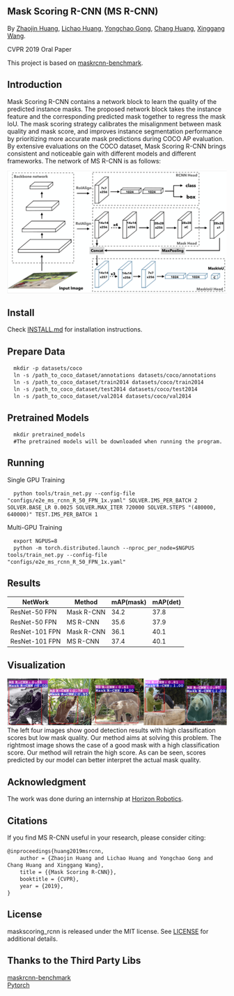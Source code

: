 Mask Scoring R-CNN (MS R-CNN)
-----------------
By [Zhaojin Huang](https://github.com/zjhuang22), [Lichao Huang](https://scholar.google.com/citations?user=F2e_jZMAAAAJ&hl=en), [Yongchao Gong](https://dblp.org/pers/hd/g/Gong:Yongchao), [Chang Huang](https://scholar.google.com/citations?user=IyyEKyIAAAAJ&hl=zh-CN), [Xinggang Wang](http://www.xinggangw.info/index.htm).

CVPR 2019 Oral Paper

This project is based on [maskrcnn-benchmark](https://github.com/facebookresearch/maskrcnn-benchmark).

Introduction
-----------------
Mask Scoring R-CNN contains a network block to learn the quality of the predicted instance masks. The proposed network block takes the instance feature and the corresponding predicted mask together to regress the mask IoU. The mask scoring strategy calibrates the misalignment between mask quality and mask score, and improves instance segmentation performance by prioritizing more accurate mask predictions during COCO AP evaluation. By extensive evaluations on the COCO dataset, Mask Scoring R-CNN brings consistent and noticeable gain with different models and different frameworks. The network of MS R-CNN is as follows:

![alt text](demo/network.png)


Install
-----------------
  Check [INSTALL.md](INSTALL.md) for installation instructions.


Prepare Data
----------------
```
  mkdir -p datasets/coco
  ln -s /path_to_coco_dataset/annotations datasets/coco/annotations
  ln -s /path_to_coco_dataset/train2014 datasets/coco/train2014
  ln -s /path_to_coco_dataset/test2014 datasets/coco/test2014
  ln -s /path_to_coco_dataset/val2014 datasets/coco/val2014
```


Pretrained Models
---------------
```
  mkdir pretrained_models
  #The pretrained models will be downloaded when running the program.
```


Running
----------------
Single GPU Training
```
  python tools/train_net.py --config-file "configs/e2e_ms_rcnn_R_50_FPN_1x.yaml" SOLVER.IMS_PER_BATCH 2 SOLVER.BASE_LR 0.0025 SOLVER.MAX_ITER 720000 SOLVER.STEPS "(480000, 640000)" TEST.IMS_PER_BATCH 1
```
Multi-GPU Training
```
  export NGPUS=8
  python -m torch.distributed.launch --nproc_per_node=$NGPUS tools/train_net.py --config-file "configs/e2e_ms_rcnn_R_50_FPN_1x.yaml" 
```


Results
------------
| NetWork  | Method | mAP(mask) | mAP(det)  |
|----------|--------|-----------|-----------|
| ResNet-50 FPN | Mask R-CNN | 34.2 | 37.8 |
| ResNet-50 FPN | MS R-CNN | 35.6 | 37.9 |
| ResNet-101 FPN | Mask R-CNN | 36.1 | 40.1 |
| ResNet-101 FPN | MS R-CNN | 37.4 | 40.1 |



Visualization
-------------
![alt text](demo/demo.png)
The left four images show good detection results with high classification scores but low mask quality. Our method aims at solving this problem. The rightmost image shows the case of a good mask with a high classification score. Our method will retrain the high score. As can be seen, scores predicted by our model can better interpret the actual mask quality.

Acknowledgment
-------------
The work was done during an internship at [Horizon Robotics](http://en.horizon.ai/).

Citations
---------------
If you find MS R-CNN useful in your research, please consider citing:
```
@inproceedings{huang2019msrcnn,
    author = {Zhaojin Huang and Lichao Huang and Yongchao Gong and Chang Huang and Xinggang Wang},
    title = {{Mask Scoring R-CNN}},
    booktitle = {CVPR},
    year = {2019},
}   
```

License
---------------
maskscoring_rcnn is released under the MIT license. See [LICENSE](LICENSE) for additional details.

Thanks to the Third Party Libs
---------------  
[maskrcnn-benchmark](https://github.com/facebookresearch/maskrcnn-benchmark)   
[Pytorch](https://github.com/pytorch/pytorch)   
